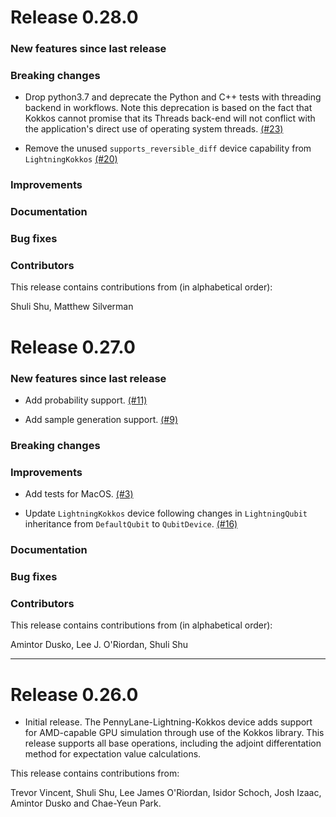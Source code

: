# Release 0.28.0

 
### New features since last release


### Breaking changes

 * Drop python3.7 and deprecate the Python and C++ tests with threading backend in workflows.
 Note this deprecation is based on the fact that Kokkos cannot promise that its Threads back-end will 
 not conflict with the application's direct use of operating system threads. 
 [(#23)](https://github.com/PennyLaneAI/pennylane-lightning-kokkos/pull/23)

  * Remove the unused `supports_reversible_diff` device capability from `LightningKokkos`
 [(#20)](https://github.com/PennyLaneAI/pennylane-lightning-kokkos/pull/20)

### Improvements

### Documentation

### Bug fixes

### Contributors

This release contains contributions from (in alphabetical order):

Shuli Shu, Matthew Silverman
# Release 0.27.0

### New features since last release

 * Add probability support.
 [(#11)](https://github.com/PennyLaneAI/pennylane-lightning-kokkos/pull/11)

 * Add sample generation support.
  [(#9)](https://github.com/PennyLaneAI/pennylane-lightning-kokkos/pull/9)

### Breaking changes


### Improvements

 * Add tests for MacOS.
  [(#3)](https://github.com/PennyLaneAI/pennylane-lightning-kokkos/pull/3)

 * Update `LightningKokkos` device following changes in `LightningQubit` inheritance from `DefaultQubit` to `QubitDevice`.
 [(#16)](https://github.com/PennyLaneAI/pennylane-lightning-kokkos/pull/16)

### Documentation

### Bug fixes

### Contributors

This release contains contributions from (in alphabetical order):

Amintor Dusko, Lee J. O'Riordan, Shuli Shu

---
# Release 0.26.0

 * Initial release. The PennyLane-Lightning-Kokkos device adds support for AMD-capable GPU simulation through use of the Kokkos library.
This release supports all base operations, including the adjoint differentation method for expectation value calculations.

This release contains contributions from:

Trevor Vincent, Shuli Shu, Lee James O'Riordan, Isidor Schoch, Josh Izaac, Amintor Dusko and Chae-Yeun Park.
